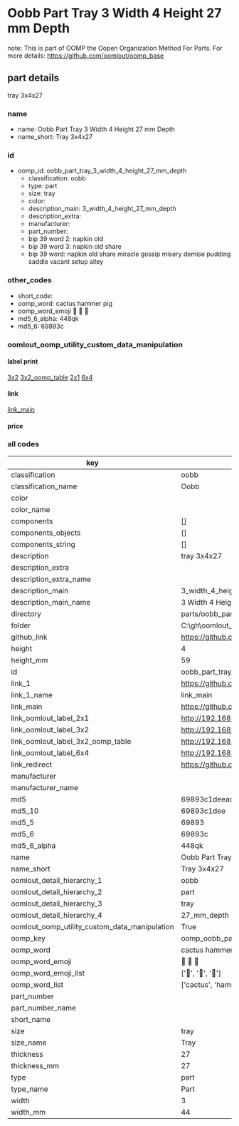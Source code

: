 # Oobb Part Tray 3 Width 4 Height 27 mm Depth  

note: This is part of OOMP the Oopen Organization Method For Parts. For more details: https://github.com/oomlout/oomp_base

##  part details
  



tray 3x4x27



### name
* name: Oobb Part Tray 3 Width 4 Height 27 mm Depth
* name_short: Tray 3x4x27 
### id
* oomp_id: oobb_part_tray_3_width_4_height_27_mm_depth
  * classification: oobb
  * type: part
  * size: tray
  * color: 
  * description_main: 3_width_4_height_27_mm_depth
  * description_extra: 
  * manufacturer: 
  * part_number: 
  * bip 39 word 2: napkin old
  * bip 39 word 3: napkin old share
  * bip 39 word: napkin old share miracle gossip misery demise pudding saddle vacant setup alley

### other_codes
* short_code: 
* oomp_word: cactus hammer pig
* oomp_word_emoji :cactus: :hammer: :pig:
* md5_6_alpha: 448qk
* md5_6: 69893c






### oomlout_oomp_utility_custom_data_manipulation
#### label print
[3x2](http://192.168.1.245:1112/?label=oomp%20448qk)
[3x2_oomp_table](http://192.168.1.108:1112/?label=oomp%20448qk)
[2x1](http://192.168.1.242:1112/?label=oomp%20448qk)
[6x4](http://192.168.1.55:1112/?label=oomp%20448qk)    

#### link

[link_main](https://github.com/oomlout/oomlout_oobb_version_4_generated_parts/tree/main/navigation_oomp/oobb/part/tray/3_width_4_height_27_mm_depth/part)                              

#### price







### all codes 
| key | value |  
| --- | --- |  
| classification | oobb |  
| classification_name | Oobb |  
| color |  |  
| color_name |  |  
| components | [] |  
| components_objects | [] |  
| components_string | [] |  
| description | tray 3x4x27 |  
| description_extra |  |  
| description_extra_name |  |  
| description_main | 3_width_4_height_27_mm_depth |  
| description_main_name | 3 Width 4 Height 27 mm Depth |  
| directory | parts/oobb_part_tray_3_width_4_height_27_mm_depth |  
| folder | C:\gh\oomlout_oobb_version_4_generated_parts\parts\oobb_part_tray_3_width_4_height_27_mm_depth |  
| github_link | https://github.com/oomlout/oomlout_oomp_part_src/tree/main/parts/oobb_part_tray_3_width_4_height_27_mm_depth |  
| height | 4 |  
| height_mm | 59 |  
| id | oobb_part_tray_3_width_4_height_27_mm_depth |  
| link_1 | https://github.com/oomlout/oomlout_oobb_version_4_generated_parts/tree/main/navigation_oomp/oobb/part/tray/3_width_4_height_27_mm_depth/part |  
| link_1_name | link_main |  
| link_main | https://github.com/oomlout/oomlout_oobb_version_4_generated_parts/tree/main/navigation_oomp/oobb/part/tray/3_width_4_height_27_mm_depth/part |  
| link_oomlout_label_2x1 | http://192.168.1.242:1112/?label=oomp%20448qk |  
| link_oomlout_label_3x2 | http://192.168.1.245:1112/?label=oomp%20448qk |  
| link_oomlout_label_3x2_oomp_table | http://192.168.1.108:1112/?label=oomp%20448qk |  
| link_oomlout_label_6x4 | http://192.168.1.55:1112/?label=oomp%20448qk |  
| link_redirect | https://github.com/oomlout/oomlout_oobb_version_4_generated_parts/tree/main/parts/oobb_tray_03_04_27 |  
| manufacturer |  |  
| manufacturer_name |  |  
| md5 | 69893c1deead274a36b278d78a668497 |  
| md5_10 | 69893c1dee |  
| md5_5 | 69893 |  
| md5_6 | 69893c |  
| md5_6_alpha | 448qk |  
| name | Oobb Part Tray 3 Width 4 Height 27 mm Depth |  
| name_short | Tray 3x4x27  |  
| oomlout_detail_hierarchy_1 | oobb |  
| oomlout_detail_hierarchy_2 | part |  
| oomlout_detail_hierarchy_3 | tray |  
| oomlout_detail_hierarchy_4 | 27_mm_depth |  
| oomlout_oomp_utility_custom_data_manipulation | True |  
| oomp_key | oomp_oobb_part_tray_3_width_4_height_27_mm_depth |  
| oomp_word | cactus hammer pig |  
| oomp_word_emoji | :cactus: :hammer: :pig: |  
| oomp_word_emoji_list | [':cactus:', ':hammer:', ':pig:'] |  
| oomp_word_list | ['cactus', 'hammer', 'pig'] |  
| part_number |  |  
| part_number_name |  |  
| short_name |  |  
| size | tray |  
| size_name | Tray |  
| thickness | 27 |  
| thickness_mm | 27 |  
| type | part |  
| type_name | Part |  
| width | 3 |  
| width_mm | 44 |  
